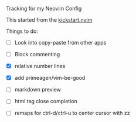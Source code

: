 Tracking for my Neovim Config

This started from the [kickstart.nvim](https://github.com/nvim-lua/kickstart.nvim)

Things to do:
- [ ] Look into copy-paste from other apps
- [ ] Block commenting
- [x] relative number lines
- [x] add primeagen/vim-be-good
- [ ] markdown preview
- [ ] html tag close completion
- [ ] remaps for ctrl-d/ctrl-u to center cursor with zz

